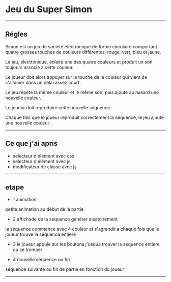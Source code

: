 # Jeu du Super Simon

___

## Régles

Simon est un jeu de société électronique de forme circulaire comportant quatre grosses touches de couleurs différentes, rouge, vert, bleu et jaune.

Le jeu, électronique, éclaire une des quatre couleurs et produit un son toujours associé à cette couleur.

Le joueur doit alors appuyer sur la touche de la couleur qui vient de s'allumer dans un délai assez court.

Le jeu répète la même couleur et le même son, puis ajoute au hasard une nouvelle couleur.

Le joueur doit reproduire cette nouvelle séquence.

Chaque fois que le joueur reproduit correctement la séquence, le jeu ajoute une nouvelle couleur.

___

## Ce que j'ai apris

* selecteur d'élément avec css
* selecteur d'élément avec js
* modificateur de classe avec js

___

## etape

* 1 animation

petite animation au début de la partie

* 2 affichade de la séquence générer aléatoirement

la séquence commence avec 4 couleur et s'agrandit a chaque fois que le joueur trouve la séquence entiere

* 3 le joueur appuie sur les boutons j'usqua trouver la séquence entiere ou se tromper

* 4 nouvelle séquence ou fin

séquence suivante ou fin de partie en fonction du joueur

___
